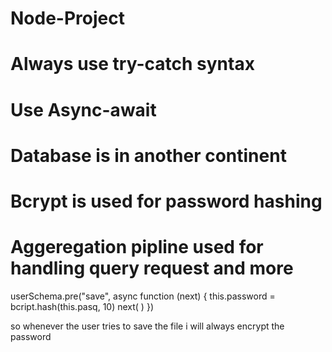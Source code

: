 # Node-Project
# Always use try-catch syntax
# Use Async-await
# Database is in another continent
# Bcrypt is used for password hashing 
# Aggeregation pipline used for handling query request and more

userSchema.pre("save", async function (next) {
    this.password = bcript.hash(this.pasq, 10)
    next( )
})

so whenever the user tries to save the file i will always encrypt the password
